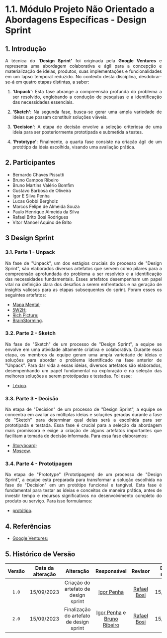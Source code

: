 <!-- # 1.1. Módulo Projeto Não Orientado a Abordagens Específicas

Usando a lista de projetos indicados por grupo para o período letivo vigente (vide Projetos - Período), sendo uma lista de projetos já existentes e implementados, realizar Design Sprint para levantamento dos requisitos de uma possível evolução desse software.

Foco_1: Técnicas de Elicitação e Artefatos Independentes de Metodologia

Entrega Mínima: Design Sprint, evidenciando 2 artefatos (ESCOPO: 5W2H; Mapa Mental; Diagrama Causa-Efeito; Rich Picture; Léxico (ou Glossário) ou Planos de Risco, Custo e Tempo).

Apresentação (em sala) explicando passo a passo a Design Sprint realizada, com: (i) rastro claro aos membros participantes (MOSTRAR QUADRO DE PARTICIPAÇÕES & COMMITS); (ii) justificativas & senso crítico sobre o trabalho realizado; (iii) breve apresentação dos 2 artefatos elaborados, e (iv) comentários gerais sobre o trabalho em equipe. Tempo da Apresentação: +/- 10min. Recomendação: Apresentar diretamente via Wiki ou GitPages do Projeto.

A Wiki ou GitPages do Projeto deve conter um tópico dedicado ao Módulo Projeto Não Orientado a Abordagens Específicas, com 2 artefatos, histórico de versões, referências, e demais detalhamentos gerados pela equipe nesse escopo.

Demais orientações disponíveis nas Diretrizes (vide Moodle).

# Projetos - Período

Segue a lista de projetos desse período letivo:

    • Aplicação Web Amazon.com,br
    • Site: https://www.amazon.com.br/ 
        ◦ Grupo 01: Amazon, Perfil Comprador, e fluxos compreendidos do cadastro na plataforma até visualização/compra/pagamento de produtos.
            ▪ Nome do Repositório: 2023.2_G1_ProjetoAmazon
        ◦ Grupo 02: Amazon, Perfil Comprador & Plataforma, e fluxos compreendidos nas avaliações dos produtos.
            ▪ Nome do Repositório: 2023.2_G2_ProjetoAmazon
        ◦ Grupo 03: Amazon, Perfil Comprador & Perfil Vendedor & Plataforma, e fluxos compreendidos em pedidos de reclamação, devolução e estornos de produtos e/ou valores.
            ▪ Nome do Repositório: 2023.2_G3_ProjetoAmazon
Fontes de Informação: principalmente, site & telas bem como políticas e informações divulgadas pela plataforma.

    • Aplicação Web Americanas.com.br
    • Site: https://www.americanas.com.br/
        ◦ Grupo 04: Americanas, Perfil Comprador, e fluxos compreendidos do cadastro na plataforma até visualização/compra/pagamento de produtos.
            ▪ Nome do Repositório: 2023.2_G4_ProjetoAmericanas
        ◦ Grupo 05: Americanas, Perfil Comprador & Plataforma, e fluxos compreendidos nas avaliações dos produtos.
            ▪ Nome do Repositório: 2023.2_G5_ProjetoAmericanas
        ◦ Grupo 06: Americanas, Perfil Comprador & Plataforma, e fluxos compreendidos nas políticas de trocas e devoluções.
            ▪ Nome do Repositório: 2023.2_G6_ProjetoAmericanas
Fontes de Informação: principalmente, site & telas bem como políticas e informações divulgadas pela plataforma.

OBS:
    • Caso existam novos matriculados na disciplina, ou serão alocados em grupos já existentes (havendo disponibilidade de vagas), ou novos projetos serão propostos pela professora. Portanto, nesses casos, conversar com a professora na época.
     -->
<div class="body">

# 1.1. Módulo Projeto Não Orientado a Abordagens Específicas - Design Sprint

## 1. Introdução

<div align="justify">

A técnica do **'Design Sprint'** foi originada pela **Google Ventures** e representa uma abordagem colaborativa e ágil para a 
concepção e materialização de ideias, produtos, suas implementações e funcionalidades em um lapso temporal reduzido. 
No contexto desta disciplina, desdobrar-se-á em quatro etapas distintas, a saber:

1. **'Unpack'**: Esta fase abrange a compreensão profunda do problema a ser resolvido, englobando a condução de pesquisas e a identificação das necessidades essenciais.

2. **'Sketch'**: Na segunda fase, busca-se gerar uma ampla variedade de ideias que possam constituir soluções viáveis.

3. **'Decision'**: A etapa de decisão envolve a seleção criteriosa de uma ideia para ser posteriormente prototipada e submetida a testes.

4. **'Prototype'**: Finalmente, a quarta fase consiste na criação ágil de um protótipo da ideia escolhida, visando uma avaliação prática.


## 2. Participantes

- Bernardo Chaves Pissutti
- Bruno Campos Ribeiro
- Bruno Martins Valério Bomfim
- Gustavo Barbosa de Oliveira
- Igor E Silva Penha
- Lucas Gobbi Bergholz
- Marcos Felipe de Almeida Souza
- Paulo Henrique Almeida da Silva
- Rafael Brito Bosi Rodrigues
- Vitor Manoel Aquino de Brito

## 3 Design Sprint

### 3.1. Parte 1 - Unpack

Na fase de "Unpack", um dos estágios cruciais do processo de "Design Sprint", são elaborados diversos artefatos que servem como pilares para a compreensão 
aprofundada do problema a ser resolvido e a identificação das necessidades fundamentais. Esses artefatos desempenham um papel vital na definição clara dos 
desafios a serem enfrentados e na geração de insights valiosos para as etapas subsequentes do sprint. Foram esses os seguintes artefatos:

- [Mapa Mental](https://unbarqdsw2023-2.github.io/2023.2_G4_ProjetoAmericanas/#/Base/MapaMental);
- [5W2H](https://unbarqdsw2023-2.github.io/2023.2_G4_ProjetoAmericanas/#/Base/5w2h);
- [Rich Picture](https://unbarqdsw2023-2.github.io/2023.2_G4_ProjetoAmericanas/#/Base/richPicture);
- [BrainStorming](https://unbarqdsw2023-2.github.io/2023.2_G4_ProjetoAmericanas/#/Base/Brainstorming).

### 3.2. Parte 2 - Sketch

Na fase de "Sketch" de um processo de "Design Sprint", a equipe se envolve em uma atividade altamente criativa e colaborativa. 
Durante essa etapa, os membros da equipe geram uma ampla variedade de ideias e soluções para abordar o problema identificado na 
fase anterior de "Unpack". Para dar vida a essas ideias, diversos artefatos são elaborados, desempenhando um papel fundamental 
na exploração e na seleção das melhores soluções a serem prototipadas e testadas. Foi esse: 

- [Léxico](https://unbarqdsw2023-2.github.io/2023.2_G4_ProjetoAmericanas/#/Base/Lexicos).

### 3.3. Parte 3 - Decisão

Na etapa de "Decision" de um processo de "Design Sprint", a equipe se concentra em avaliar as múltiplas ideias e soluções geradas durante a fase 
de "Sketch" para determinar qual delas será a escolhida para ser prototipada e testada. Essa fase é crucial para a seleção da abordagem mais 
promissora e exige a criação de alguns artefatos importantes que facilitam a tomada de decisão informada. Para essa fase elaboramos:

- [Storyboard](https://unbarqdsw2023-2.github.io/2023.2_G4_ProjetoAmericanas/#/Base/Storyboard);
- [Moscow](https://unbarqdsw2023-2.github.io/2023.2_G4_ProjetoAmericanas/#/Base/Moscow).

### 3.4. Parte 4 - Prototipagem

Na etapa de "Prototype" (Prototipagem) de um processo de "Design Sprint", a equipe está preparada para transformar a solução escolhida na 
fase de "Decision" em um protótipo funcional e tangível. Esta fase é fundamental para testar as ideias e conceitos de maneira prática, 
antes de investir tempo e recursos significativos no desenvolvimento completo do produto ou serviço. Para isso formulamos:

- [protótipo](https://unbarqdsw2023-2.github.io/2023.2_G4_ProjetoAmericanas/#/Base/Prototipo).

## 4. Referências

</div>

- [Google Ventures](http://www.gv.com/sprint/);

## 5. Histórico de Versão

|  Versão  |   Data da alteração  |   Alteração  |  Responsável  |  Revisor  | Data de revisão |
| :------: | :------------------: | :-----------: | :--------------: | :--------: | :-----------------: |
| `1.0` | 15/09/2023 | Criação do artefato de design sprint | [Igor Penha](https://github.com/igorpenhaa) | [Rafael Bosi](https://github.com/StrangeUnit28) | 15/09/2023 |
| `2.0` | 15/09/2023 | Finalização do artefato de design sprint | [Igor Penha](https://github.com/igorpenhaa) e [Bruno Ribeiro](https://github.com/brunoriibeiro) | [Rafael Bosi](https://github.com/StrangeUnit28) | 15/09/2023 |

</div>
